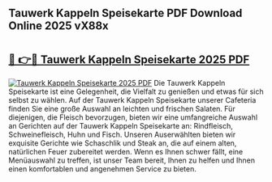 ## Tauwerk Kappeln Speisekarte PDF Download Online 2025 vX88x

# <h2><a href="http://gcb0e6j.nevu.top/?p=Tauwerk+Kappeln+Speisekarte">🔗 👉🔴 Tauwerk Kappeln Speisekarte 2025 PDF</a></h2>

[![Tauwerk Kappeln Speisekarte 2025 PDF](https://i.imgur.com/dBaPXMq.png)](http://gcb0e6j.nevu.top/?p=Tauwerk+Kappeln+Speisekarte)
Die Tauwerk Kappeln Speisekarte ist eine Gelegenheit, die Vielfalt zu genießen und etwas für sich selbst zu wählen. Auf der Tauwerk Kappeln Speisekarte unserer Cafeteria finden Sie eine große Auswahl an leichten und frischen Salaten. Für diejenigen, die Fleisch bevorzugen, bieten wir eine umfangreiche Auswahl an Gerichten auf der Tauwerk Kappeln Speisekarte an: Rindfleisch, Schweinefleisch, Huhn und Fisch. Unseren Auserwählten bieten wir exquisite Gerichte wie Schaschlik und Steak an, die auf einem alten, natürlichen Feuer zubereitet werden. Wenn es Ihnen schwer fällt, eine Menüauswahl zu treffen, ist unser Team bereit, Ihnen zu helfen und Ihnen einen komfortablen und angenehmen Service zu bieten.

